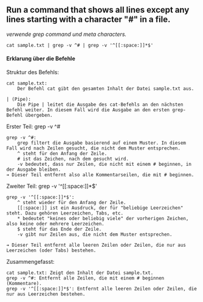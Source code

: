 ## Run a command that shows all lines except any lines starting with a character "#" in a file.

_verwende grep command und meta characters._


````
cat sample.txt | grep -v ^# | grep -v '^[[:space:]]*$'
````


#### Erklarung über die Befehle
Struktur des Befehls:

    cat sample.txt:
        Der Befehl cat gibt den gesamten Inhalt der Datei sample.txt aus.

    | (Pipe):
        Die Pipe | leitet die Ausgabe des cat-Befehls an den nächsten Befehl weiter. In diesem Fall wird die Ausgabe an den ersten grep-Befehl übergeben.

Erster Teil: grep -v ^#

    grep -v ^#:
        grep filtert die Ausgabe basierend auf einem Muster. In diesem Fall wird nach Zeilen gesucht, die nicht dem Muster entsprechen.
        ^ steht für den Anfang der Zeile.
        # ist das Zeichen, nach dem gesucht wird.
        -v bedeutet, dass nur Zeilen, die nicht mit einem # beginnen, in der Ausgabe bleiben.
    ➔ Dieser Teil entfernt also alle Kommentarseilen, die mit # beginnen.

Zweiter Teil: grep -v '^[[:space:]]*$'

    grep -v '^[[:space:]]*$':
        ^ steht wieder für den Anfang der Zeile.
        [[:space:]] ist ein Ausdruck, der für "beliebige Leerzeichen" steht. Dazu gehören Leerzeichen, Tabs, etc.
        * bedeutet "keines oder beliebig viele" der vorherigen Zeichen, also keine oder mehrere Leerzeichen.
        $ steht für das Ende der Zeile.
        -v gibt nur Zeilen aus, die nicht dem Muster entsprechen.

    ➔ Dieser Teil entfernt alle leeren Zeilen oder Zeilen, die nur aus Leerzeichen (oder Tabs) bestehen.

Zusammengefasst:

    cat sample.txt: Zeigt den Inhalt der Datei sample.txt.
    grep -v ^#: Entfernt alle Zeilen, die mit einem # beginnen (Kommentare).
    grep -v '^[[:space:]]*$': Entfernt alle leeren Zeilen oder Zeilen, die nur aus Leerzeichen bestehen.